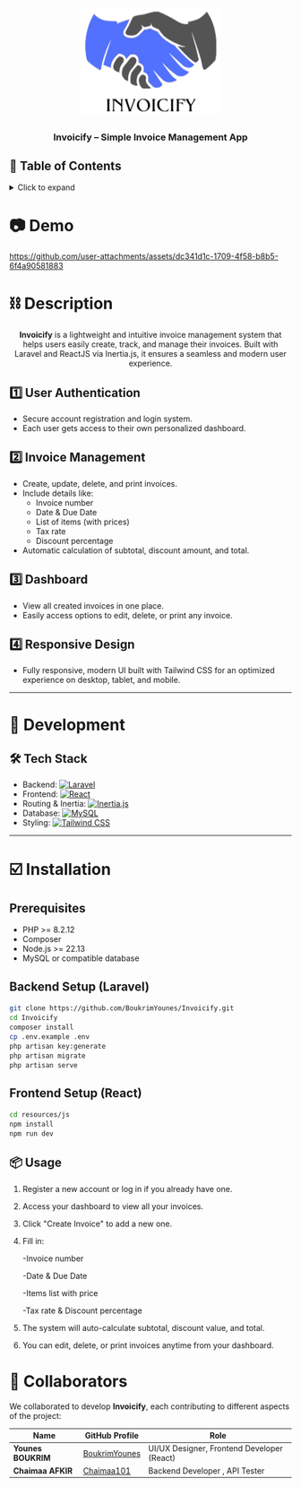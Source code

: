 <h1 align="center">
	<img
		width="250"
		alt="Invoicify"
		src="https://github.com/BoukrimYounes/Invoicify/blob/master/resources/js/assets/logo.png">
</h1>

<h3 align="center">
	Invoicify – Simple Invoice Management App
</h3>

## 📖 Table of Contents

<details>
<summary>Click to expand</summary>

- [📖 Table of Contents](#-table-of-contents)
- [📷 Demo](#-demo)
- [⛓ Description](#-description)
	- [User Authentication](#user-authentication)
	- [Invoice Management](#invoice-management)
	- [Dashboard](#dashboard)
	- [Responsive Design](#responsive-design)
- [🔨 Development](#-development)
	- [Tech Stack](#tech-stack)
- [☑️ Installation](#-installation)
	- [Prerequisites](#prerequisites)
	- [Backend Setup (Laravel)](#backend-setup-laravel)
	- [Frontend Setup (React)](#frontend-setup-react)
- [📦 Usage](#-usage)
- [🤝 Collaborators](#-collaborators)

</details>

# 📷 Demo

https://github.com/user-attachments/assets/dc341d1c-1709-4f58-b8b5-6f4a90581883

# ⛓ Description

<p align="center">
	<b>Invoicify</b> is a lightweight and intuitive invoice management system that helps users easily create, track, and manage their invoices. Built with Laravel and ReactJS via Inertia.js, it ensures a seamless and modern user experience.
</p>

## 1️⃣ User Authentication
- Secure account registration and login system.
- Each user gets access to their own personalized dashboard.

## 2️⃣ Invoice Management
- Create, update, delete, and print invoices.
- Include details like:
  - Invoice number
  - Date & Due Date
  - List of items (with prices)
  - Tax rate
  - Discount percentage
- Automatic calculation of subtotal, discount amount, and total.

## 3️⃣ Dashboard
- View all created invoices in one place.
- Easily access options to edit, delete, or print any invoice.

## 4️⃣ Responsive Design
- Fully responsive, modern UI built with Tailwind CSS for an optimized experience on desktop, tablet, and mobile.

---

# 🔨 Development

## 🛠 Tech Stack

- Backend: [![Laravel](https://img.shields.io/badge/Laravel-11-red?style=flat-square&logo=laravel&logoColor=white)](https://laravel.com/)
- Frontend: [![React](https://img.shields.io/badge/React-18-blue?style=flat-square&logo=react&logoColor=white)](https://reactjs.org/)
- Routing & Inertia: [![Inertia.js](https://img.shields.io/badge/Inertia.js-SPA-lightgrey?style=flat-square)](https://inertiajs.com/)
- Database: [![MySQL](https://img.shields.io/badge/MySQL-Database-orange?style=flat-square&logo=mysql&logoColor=white)](https://www.mysql.com/)
- Styling: [![Tailwind CSS](https://img.shields.io/badge/TailwindCSS-Styling-teal?style=flat-square&logo=tailwindcss&logoColor=white)](https://tailwindcss.com/)

---

# ☑️ Installation

## Prerequisites
- PHP >= 8.2.12
- Composer
- Node.js >= 22.13
- MySQL or compatible database

## Backend Setup (Laravel)

```bash
git clone https://github.com/BoukrimYounes/Invoicify.git
cd Invoicify
composer install
cp .env.example .env
php artisan key:generate
php artisan migrate
php artisan serve
```
## Frontend Setup (React)
```bash
cd resources/js
npm install
npm run dev
```

## 📦 Usage

1. Register a new account or log in if you already have one.

2. Access your dashboard to view all your invoices.

3. Click "Create Invoice" to add a new one.

4. Fill in:

    -Invoice number

    -Date & Due Date

    -Items list with price

    -Tax rate & Discount percentage

5. The system will auto-calculate subtotal, discount value, and total.

6. You can edit, delete, or print invoices anytime from your dashboard.

# 🤝 Collaborators

We collaborated to develop **Invoicify**, each contributing to different aspects of the project:

| Name                | GitHub Profile                                      | Role                                                |
|-------------------- |---------------------------------------------------- |---------------------------------------------------- |
| **Younes BOUKRIM**  | [BoukrimYounes](https://github.com/BoukrimYounes)   | UI/UX Designer, Frontend Developer (React)          |
| **Chaimaa AFKIR**   | [Chaimaa101](https://github.com/Chaimaa101)         | Backend Developer , API Tester                      |
